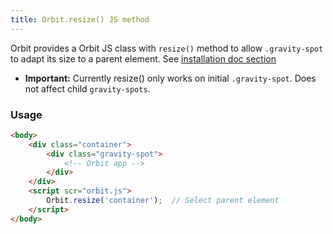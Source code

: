 ```yaml
---
title: Orbit.resize() JS method
---
```


Orbit provides a Orbit JS class with `resize()` method to allow `.gravity-spot` to adapt its size to a parent element. See [installation doc section](/introduction/installation)

- **Important:** Currently resize() only works on initial `.gravity-spot`. Does not affect child `gravity-spots`.

### Usage

```html
<body>
    <div class="container">
        <div class="gravity-spot">
            <!-- Orbit app -->
        </div>
    </div>
    <script scr="orbit.js">
        Orbit.resize('container');  // Select parent element
    </script>
</body>
```
